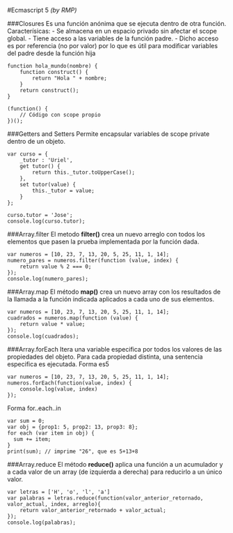 #Ecmascript 5
*(by RMP)*

###Closures
Es una función anónima que se ejecuta dentro de otra función.
Caracterísicas:
    - Se almacena en un espacio privado sin afectar el scope global. 
    - Tiene acceso a las variables de la función padre.
    - Dicho acceso es por referencia (no por valor) por lo que es útil para modificar variables del padre desde la función hija
```
function hola_mundo(nombre) {
    function construct() {
        return "Hola " + nombre;
    }
    return construct();
}
```

```
(function() {
    // Código con scope propio
})();
```

###Getters and Setters
Permite encapsular variables de scope private dentro de un objeto.
```
var curso = {
    _tutor : 'Uriel',
    get tutor() {
        return this._tutor.toUpperCase();
    },
    set tutor(value) {
        this._tutor = value;
    }
};

curso.tutor = 'Jose';
console.log(curso.tutor);
```

###Array.filter
El metodo **filter()** crea un nuevo arreglo con todos los elementos que pasen la prueba implementada por la función dada.
```
var numeros = [10, 23, 7, 13, 20, 5, 25, 11, 1, 14];
numero_pares = numeros.filter(function (value, index) {
	return value % 2 === 0;
});
console.log(numero_pares);
```

###Array.map
El método **map()** crea un nuevo array con los resultados de la llamada a la función indicada aplicados a cada uno de sus elementos.
```
var numeros = [10, 23, 7, 13, 20, 5, 25, 11, 1, 14];
cuadrados = numeros.map(function (value) {
    return value * value;
});
console.log(cuadrados);
```

###Array.forEach
Itera una variable especifica por todos los valores de las propiedades del objeto. Para cada propiedad distinta, una sentencia especifica es ejecutada.
Forma es5
```
var numeros = [10, 23, 7, 13, 20, 5, 25, 11, 1, 14];
numeros.forEach(function(value, index) {
    console.log(value, index)
});
```

Forma for..each..in
```
var sum = 0;
var obj = {prop1: 5, prop2: 13, prop3: 8};
for each (var item in obj) {
  sum += item;
}
print(sum); // imprime "26", que es 5+13+8
```


###Array.reduce
El método **reduce()** aplica una función a un acumulador y a cada valor de un array (de izquierda a derecha) para reducirlo a un único valor.
```
var letras = ['H', 'o', 'l', 'a']
var palabras = letras.reduce(function(valor_anterior_retornado, valor_actual, index, arreglo){
    return valor_anterior_retornado + valor_actual;
});
console.log(palabras);
```
